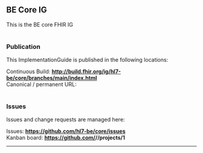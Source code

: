 BE Core IG
---


This is the BE core FHIR IG
<br> </br>
###
### Publication
This ImplementationGuide is published in the following locations:

Continuous Build: __http://build.fhir.org/ig/hl7-be/core/branches/main/index.html__  
Canonical / permanent URL: 
<br> </br>

### Issues
Issues and change requests are managed here:  

Issues:  __https://github.com/hl7-be/core/issues__  
Kanban board:  __https://github.com/<handle>/<repo>/projects/1__  


  
---
